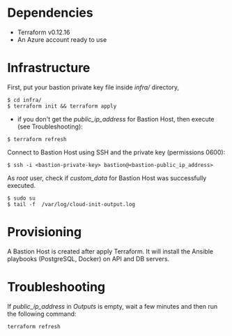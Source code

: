# Dependencies

- Terraform v0.12.16
- An Azure account ready to use

# Infrastructure

First, put your bastion private key file inside _infra/_ directory,

```
$ cd infra/
$ terraform init && terraform apply
```

* if you don't get the _public_ip_address_ for Bastion Host, then execute (see Troubleshooting):

```
$ terraform refresh
```

Connect to Bastion Host using SSH and the private key (permissions 0600):

```
$ ssh -i <bastion-private-key> bastion@<bastion-public_ip_address>
```

As *root* user, check if _custom_data_ for Bastion Host was successfully executed.

```
$ sudo su
$ tail -f  /var/log/cloud-init-output.log
```

# Provisioning

A Bastion Host is created after apply Terraform. It will install the Ansible playbooks (PostgreSQL, Docker) on API and DB servers.

# Troubleshooting

If *public_ip_address* in _Outputs_ is empty, wait a few minutes and then run the following command:

```
terraform refresh
```
